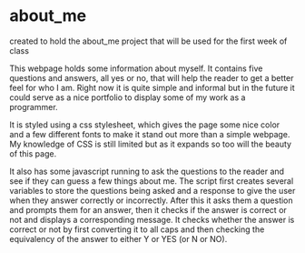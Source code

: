 # about_me
created to hold the about_me project that will be used for the first week of class

This webpage holds some information about myself. It contains five questions and answers, all yes or no, that will help the reader to get a better feel for who I am. Right now it is quite simple and informal but in the future it could serve as a nice portfolio to display some of my work as a programmer.

It is styled using a css stylesheet, which gives the page some nice color and a few different fonts to make it stand out more than a simple webpage. My knowledge of CSS is still limited but as it expands so too will the beauty of this page.

It also has some javascript running to ask the questions to the reader and see if they can guess a few things about me. The script first creates several variables to store the questions being asked and a response to give the user when they answer correctly or incorrectly. After this it asks them a question and prompts them for an answer, then it checks if the answer is correct or not and displays a corresponding message. It checks whether the answer is correct or not by first converting it to all caps and then checking the equivalency of the answer to either Y or YES (or N or NO). 
